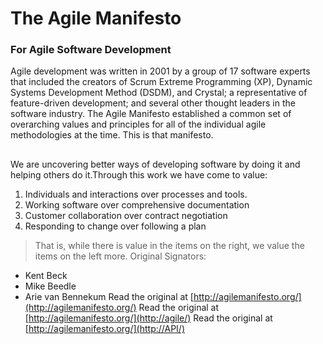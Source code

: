 # The Agile Manifesto

### For Agile Software Development

Agile development was written in 2001 by a group of 17 software experts that included the creators of Scrum Extreme Programming (XP), Dynamic Systems Development Method (DSDM), and Crystal; a representative of feature-driven development; and several other thought leaders in the software industry. The Agile Manifesto established a common set of overarching values and principles for all of the individual agile methodologies at the time. This is that manifesto.
##  
We are uncovering better ways of developing software by doing it and helping others do it.Through this work we have come to value:
1. Individuals and interactions over processes and tools.
2. Working software over comprehensive documentation
3. Customer collaboration over contract negotiation
4. Responding to change over following a plan
> That is, while there is value in the items on the right, we value the items on the left more.
Original Signators:
- Kent Beck
- Mike Beedle
- Arie van Bennekum
Read the original at [http://agilemanifesto.org/](http://agilemanifesto.org/)
Read the original at [http://agilemanifesto.org/](http://agile/)
Read the original at [http://agilemanifesto.org/](http://API/)
